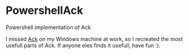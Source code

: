 # PowershellAck

Powershell implementation of Ack

I missed [Ack](https://beyondgrep.com/) on my Windows machine at work, so I recreated the most usefull parts of Ack. 
If anyone eles finds it usefull, have fun :).
